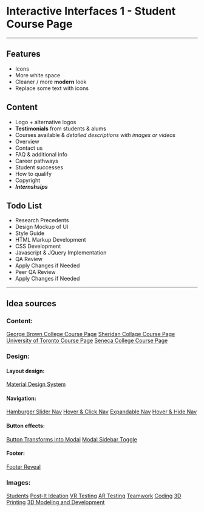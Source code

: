 # Interactive Interfaces 1 - Student Course Page
___

## Features
- Icons
- More white space
- Cleaner / more **modern** look
- Replace some text with icons

## Content
- Logo + alternative logos
- **Testimonials** from students & alums
- Courses available & *detailed descriptions with images or videos*
- Overview
- Contact us
- FAQ & additional info
- Career pathways
- Student successes
- How to qualify
- Copyright
- ***Internshsips***

## Todo List
- Research Precedents
- Design Mockup of UI
- Style Guide
- HTML Markup Development
- CSS Development
- Javascript & JQuery Implementation
- QA Review
- Apply Changes if Needed
- Peer QA Review
- Apply Changes if Needed

___

## Idea sources
### Content:
[George Brown College Course Page](https://www.georgebrown.ca/programs/interaction-design-and-development-program-g103/)
[Sheridan Collage Course Page](https://academics.sheridancollege.ca/programs/bachelor-of-interaction-design)
[University of Toronto Course Page](https://ischool.utoronto.ca/areas-of-study/user-experience-design/)
[Seneca College Course Page](https://www.senecacollege.ca/programs/fulltime/INM.html)


### Design:
#### Layout design:
[Material Design System](https://material.io/design/)

#### Navigation:
[Hamburger Slider Nav](https://codemyui.com/hamburger-slider-navigation-menu/)
[Hover & Click Nav](https://codemyui.com/hover-click-slideout-sidebar-navigation/)
[Expandable Nav](https://codemyui.com/responsive-mega-menu-snippet-expandable-sections/)
[Hover & Hide Nav](https://codemyui.com/css-only-hover-show-hide-navigation-menu/)

#### Button effects:
[Button Transforms into Modal](https://codemyui.com/button-into-modal-form-animation/)
[Modal Sidebar Toggle](https://codemyui.com/modal-sidebar-toggle-button/)

#### Footer:
[Footer Reveal](https://codemyui.com/footer-reveal-animation-with-jquery/)

    
### Images:
[Students](https://unsplash.com/photos/2FPjlAyMQTA)
[Post-It Ideation](https://unsplash.com/photos/jX_7oDSo9_w)
[VR Testing](https://unsplash.com/photos/xGtHjC_QNJM)
[AR Testing](https://unsplash.com/photos/87oz2SoV9Ug)
[Teamwork](https://unsplash.com/photos/gicQUPeAsxA)
[Coding](https://unsplash.com/photos/OqtafYT5kTw)
[3D Printing](https://unsplash.com/photos/85Mt6ZK9ons)
[3D Modeling and Development](https://unsplash.com/photos/p1m4B-lhS9Y)